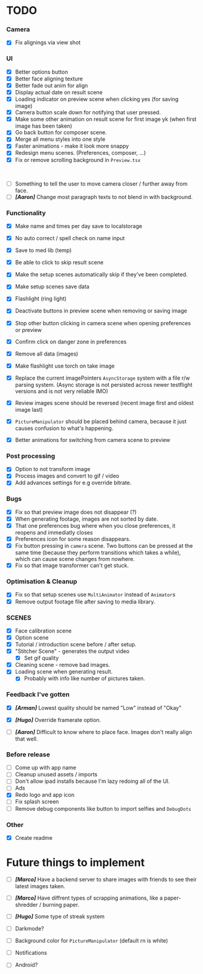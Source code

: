 # TODO 

### Camera
- [x] Fix alignings via view shot

### UI
- [x] Better options button
- [x] Better face aligning texture
- [x] Better fade out anim for align
- [x] Display actual date on result scene
- [x] Loading indicator on preview scene when clicking yes (for saving image)
- [x] Camera button scale down for notifying that user pressed.
- [x] Make some other animation on result scene for first image yk (when first image has been taken)
- [x] Go back button for composer scene.
- [x] Merge all menu styles into one style
- [x] Faster animations - make it look more snappy
- [x] Redesign menu scenes. (Preferences, composer, ...)
- [x] Fix or remove scrolling background in `Preview.tsx`

<br />

- [ ] Something to tell the user to move camera closer / further away from face.
- [ ] ***[Aaron]*** Change most paragraph texts to not blend in with background.

### Functionality
- [x] Make name and times per day save to localstorage
- [x] No auto correct / spell check on name input
- [x] Save to med lib (temp)
- [x] Be able to click to skip result scene
- [x] Make the setup scenes automatically skip if they've been completed.
- [x] Make setup scenes save data
- [x] Flashlight (ring light)
- [x] Deactivate buttons in preview scene when removing or saving image
- [x] Stop other button clicking in camera scene when opening preferences or preview
- [x] Confirm click on danger zone in preferences
- [x] Remove all data (images)
- [x] Make flashlight use torch on take image
- [x] Replace the current imagePointers `AsyncStorage` system with a file r/w parsing system. (Async storage is not persisted across newer testflight versions and is not very reliable IMO)
- [x] Review images scene should be reversed (recent image first and oldest image last)
- [x] `PictureManipulator` should be placed behind camera, because it just causes confusion to what's happening.
- [x] Better animations for switching from camera scene to preview


### Post processing
- [x] Option to not transform image
- [x] Process images and convert to gif / video
- [x] Add advances settings for e.g override bitrate.

### Bugs
- [x] Fix so that preview image does not disappear (?)
- [x] When generating footage, images are not sorted by date.
- [x] That one preferences bug where when you close preferences, it reopens and immediatly closes
- [x] Preferences icon for some reason disappears.
- [x] Fix button pressing in `camera` scene. Two buttons can be pressed at the same time (because they perform transitions which takes a while), which can cause scene changes from nowhere.
- [x] Fix so that image transformer can't get stuck.

### Optimisation & Cleanup
- [x] Fix so that setup scenes use `MultiAnimator` instead of `Animator`s
- [x] Remove output footage file after saving to media library.

### SCENES
- [x] Face calibration scene
- [x] Option scene
- [x] Tutorial / introduction scene before / after setup.
- [x] "Stitcher Scene" - generates the output video
  - [x] Set gif quality 
- [x] Cleaning scene - remove bad images.
- [x] Loading scene when generating result.
  - [x] Probably with info like number of pictures taken.

### Feedback I've gotten
- [x] ***[Arman]*** Lowest quality should be named "Low" instead of "Okay"
- [x] ***[Hugo]*** Override framerate option.

- [ ] ***[Aaron]*** Difficult to know where to place face. Images don't really align that well.

### Before release
- [ ] Come up with app name
- [ ] Cleanup unused assets / imports
- [ ] Don't allow ipad installs because I'm lazy redoing all of the UI.
- [ ] Ads
- [x] Redo logo and app icon
- [ ] Fix splash screen
- [ ] Remove debug components like button to import selfies and `DebugDots`

### Other
- [x] Create readme

# Future things to implement
- [ ] ***[Marco]*** Have a backend server to share images with friends to see their latest images taken.
- [ ] ***[Marco]*** Have diffrent types of scrapping animations, like a paper-shredder / burning paper.
- [ ] ***[Hugo]*** Some type of streak system
- [ ] Darkmode?
- [ ] Background color for `PictureManipulator` (default rn is white)
- [ ] Notifications
- [ ] Android?

